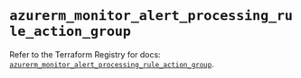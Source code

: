 # `azurerm_monitor_alert_processing_rule_action_group`

Refer to the Terraform Registry for docs: [`azurerm_monitor_alert_processing_rule_action_group`](https://registry.terraform.io/providers/hashicorp/azurerm/4.3.0/docs/resources/monitor_alert_processing_rule_action_group).
